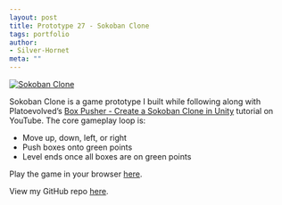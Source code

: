 ```yaml
---
layout: post
title: Prototype 27 - Sokoban Clone
tags: portfolio
author:
- Silver-Hornet
meta: ""
---
```


[![Sokoban Clone]({{site.url}}/sokoban-clone.png)](https://play.unity.com/mg/other/platoevolved-s-sokoban-clone)


Sokoban Clone is a game prototype I built while following along with Platoevolved’s [Box Pusher - Create a Sokoban Clone in Unity](https://www.youtube.com/watch?v=ESh8phnmiXg) tutorial on YouTube. The core gameplay loop is:

- Move up, down, left, or right
- Push boxes onto green points
- Level ends once all boxes are on green points

Play the game in your browser [here](https://play.unity.com/mg/other/platoevolved-s-sokoban-clone).

View my GitHub repo [here](https://github.com/silver-hornet/platoevolved-sokoban-clone).